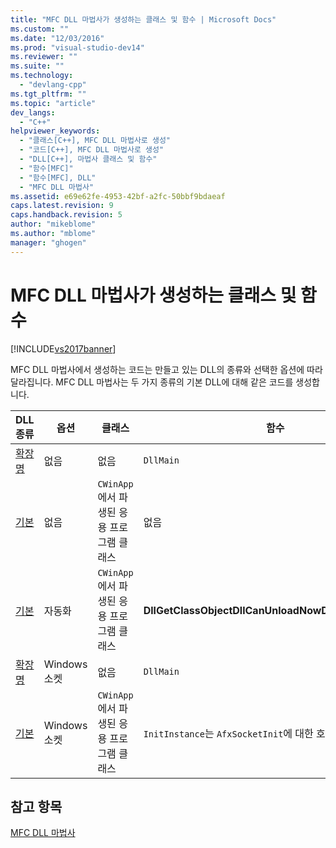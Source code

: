 ```yaml
---
title: "MFC DLL 마법사가 생성하는 클래스 및 함수 | Microsoft Docs"
ms.custom: ""
ms.date: "12/03/2016"
ms.prod: "visual-studio-dev14"
ms.reviewer: ""
ms.suite: ""
ms.technology: 
  - "devlang-cpp"
ms.tgt_pltfrm: ""
ms.topic: "article"
dev_langs: 
  - "C++"
helpviewer_keywords: 
  - "클래스[C++], MFC DLL 마법사로 생성"
  - "코드[C++], MFC DLL 마법사로 생성"
  - "DLL[C++], 마법사 클래스 및 함수"
  - "함수[MFC]"
  - "함수[MFC], DLL"
  - "MFC DLL 마법사"
ms.assetid: e69e62fe-4953-42bf-a2fc-50bbf9bdaeaf
caps.latest.revision: 9
caps.handback.revision: 5
author: "mikeblome"
ms.author: "mblome"
manager: "ghogen"
---
```

# MFC DLL 마법사가 생성하는 클래스 및 함수
[!INCLUDE[vs2017banner](../../assembler/inline/includes/vs2017banner.md)]

MFC DLL 마법사에서 생성하는 코드는 만들고 있는 DLL의 종류와 선택한 옵션에 따라 달라집니다.  MFC DLL 마법사는 두 가지 종류의 기본 DLL에 대해 같은 코드를 생성합니다.  
  
|DLL 종류|옵션|클래스|함수|  
|------------|--------|---------|--------|  
|[확장명](../../build/extension-dlls-overview.md)|없음|없음|`DllMain`|  
|[기본](../../build/regular-dlls-dynamically-linked-to-mfc.md)|없음|`CWinApp`에서 파생된 응용 프로그램 클래스|없음|  
|[기본](../../build/regular-dlls-dynamically-linked-to-mfc.md)|자동화|`CWinApp`에서 파생된 응용 프로그램 클래스|**DllGetClassObjectDllCanUnloadNowDllRegisterServer**|  
|[확장명](../../build/extension-dlls-overview.md)|Windows 소켓|없음|`DllMain`|  
|[기본](../../build/regular-dlls-dynamically-linked-to-mfc.md)|Windows 소켓|`CWinApp`에서 파생된 응용 프로그램 클래스|`InitInstance`는 `AfxSocketInit`에 대한 호출을 포함합니다.|  
  
## 참고 항목  
 [MFC DLL 마법사](../../mfc/reference/mfc-dll-wizard.md)